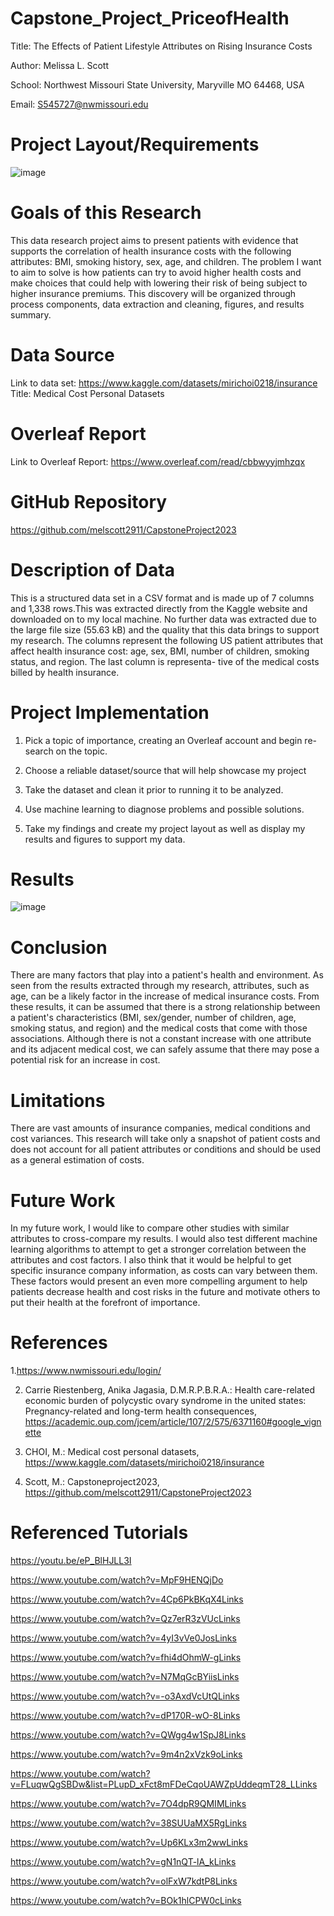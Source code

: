 # Capstone_Project_PriceofHealth
Title: The Effects of Patient Lifestyle Attributes on Rising Insurance Costs

Author: Melissa L. Scott

School: Northwest Missouri State University, Maryville MO 64468, USA

Email: S545727@nwmissouri.edu

# Project Layout/Requirements
![image](https://user-images.githubusercontent.com/97756987/233713753-543a5191-cc57-4c79-b7e5-bcb64f0ca8c7.png)

# Goals of this Research
This data research project aims to present patients with evidence that supports the correlation of health insurance costs with the following attributes: BMI, smoking history, sex, age, and children. The problem I want to aim to solve is how patients can try to avoid higher health costs and make choices that could help with lowering their risk of being subject to higher insurance premiums. This discovery will be organized through process components, data extraction and cleaning, figures, and results summary.

# Data Source
Link to data set: https://www.kaggle.com/datasets/mirichoi0218/insurance
Title: Medical Cost Personal Datasets
# Overleaf Report
Link to Overleaf Report: https://www.overleaf.com/read/cbbwyyjmhzqx
# GitHub Repository
https://github.com/melscott2911/CapstoneProject2023
# Description of Data
This is a structured data set in a CSV format and is made up of 7 columns and 1,338 rows.This was extracted directly from the Kaggle website and downloaded on to my local machine. No further data was extracted due to the large file size (55.63 kB) and the quality that this data brings to support my research. The columns represent the following US patient attributes that affect health insurance cost: age, sex, BMI, number of children, smoking status, and region. The last column is representa-
tive of the medical costs billed by health insurance.

# Project Implementation
1) Pick a topic of importance, creating an Overleaf account and begin re-
search on the topic.

2) Choose a reliable dataset/source that will help showcase my project

3) Take the dataset and clean it prior to running it to be analyzed.

4) Use machine learning to diagnose problems and possible solutions.

5) Take my findings and create my project layout as well as display my
results and figures to support my data.

# Results
![image](https://user-images.githubusercontent.com/97756987/233712017-025f1034-a210-43cb-93be-953c97dfd48d.png)
# Conclusion
There are many factors that play into a patient's health and environment. As seen from the results extracted through my research, attributes, such as age, can be a likely factor in the increase of medical insurance costs. From these results, it can be assumed that there is a strong relationship between a patient's characteristics (BMI, sex/gender, number of children, age, smoking status, and region) and the medical costs that come with those associations. Although there is not a constant increase with one attribute and its adjacent medical cost, we can safely assume that there may pose a potential risk for an increase in cost.
# Limitations
There are vast amounts of insurance companies, medical conditions and cost
variances. This research will take only a snapshot of patient costs and does not
account for all patient attributes or conditions and should be used as a general
estimation of costs.

# Future Work
In my future work, I would like to compare other studies with similar attributes to cross-compare my results. I would also test different machine learning algorithms to attempt to get a stronger correlation between the attributes and cost factors. I also think that it would be helpful to get specific insurance company information, as costs can vary between them. These factors would present an even more compelling argument to help patients decrease health and cost risks in the future and motivate others to put their health at the forefront of importance.
# References

1.https://www.nwmissouri.edu/login/

2. Carrie Riestenberg, Anika Jagasia, D.M.R.P.B.R.A.: Health care-related economic
burden of polycystic ovary syndrome in the united states: Pregnancy-related and
long-term health consequences, https://academic.oup.com/jcem/article/107/2/575/6371160#google_vignette

3. CHOI, M.: Medical cost personal datasets, https://www.kaggle.com/datasets/mirichoi0218/insurance

4. Scott, M.: Capstoneproject2023, https://github.com/melscott2911/CapstoneProject2023


# Referenced Tutorials
https://youtu.be/eP_BlHJLL3I

https://www.youtube.com/watch?v=MpF9HENQjDo

https://www.youtube.com/watch?v=4Cp6PkBKqX4Links
 
https://www.youtube.com/watch?v=Qz7erR3zVUcLinks 

https://www.youtube.com/watch?v=4yI3vVe0JosLinks 

https://www.youtube.com/watch?v=fhi4dOhmW-gLinks

https://www.youtube.com/watch?v=N7MqGcBYiisLinks 

https://www.youtube.com/watch?v=-o3AxdVcUtQLinks 

https://www.youtube.com/watch?v=dP170R-wO-8Links 

https://www.youtube.com/watch?v=QWgg4w1SpJ8Links 

https://www.youtube.com/watch?v=9m4n2xVzk9oLinks 

https://www.youtube.com/watch?v=FLuqwQgSBDw&list=PLupD_xFct8mFDeCqoUAWZpUddeqmT28_LLinks 

https://www.youtube.com/watch?v=7O4dpR9QMIMLinks

https://www.youtube.com/watch?v=38SUUaMX5RgLinks

https://www.youtube.com/watch?v=Up6KLx3m2wwLinks

https://www.youtube.com/watch?v=gN1nQT-lA_kLinks 

https://www.youtube.com/watch?v=olFxW7kdtP8Links 

https://www.youtube.com/watch?v=BOk1hlCPW0cLinks 

